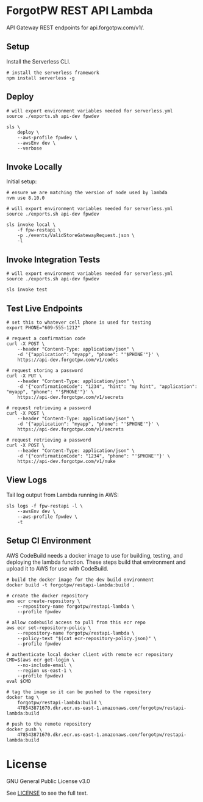 # ForgotPW REST API Lambda

API Gateway REST endpoints for api.forgotpw.com/v1/.

## Setup

Install the Serverless CLI.

```shell
# install the serverless framework
npm install serverless -g
```

## Deploy

```shell
# will export environment variables needed for serverless.yml
source ./exports.sh api-dev fpwdev

sls \
    deploy \
    --aws-profile fpwdev \
    --awsEnv dev \
    --verbose
```

## Invoke Locally

Initial setup:

```shell
# ensure we are matching the version of node used by lambda
nvm use 8.10.0

# will export environment variables needed for serverless.yml
source ./exports.sh api-dev fpwdev

sls invoke local \
    -f fpw-restapi \
    -p ./events/ValidStoreGatewayRequest.json \
    -l
```

## Invoke Integration Tests

```shell
# will export environment variables needed for serverless.yml
source ./exports.sh api-dev fpwdev

sls invoke test
```

## Test Live Endpoints

```shell
# set this to whatever cell phone is used for testing
export PHONE="609-555-1212"

# request a confirmation code
curl -X POST \
    --header "Content-Type: application/json" \
    -d '{"application": "myapp", "phone": "'$PHONE'"}' \
    https://api-dev.forgotpw.com/v1/codes

# request storing a password
curl -X PUT \
    --header "Content-Type: application/json" \
    -d '{"confirmationCode": "1234", "hint": "my hint", "application": "myapp", "phone": "'$PHONE'"}' \
    https://api-dev.forgotpw.com/v1/secrets

# request retrieving a password
curl -X POST \
    --header "Content-Type: application/json" \
    -d '{"application": "myapp", "phone": "'$PHONE'"}' \
    https://api-dev.forgotpw.com/v1/secrets

# request retrieving a password
curl -X POST \
    --header "Content-Type: application/json" \
    -d '{"confirmationCode": "1234", "phone": "'$PHONE'"}' \
    https://api-dev.forgotpw.com/v1/nuke
```

## View Logs

Tail log output from Lambda running in AWS:

```shell
sls logs -f fpw-restapi -l \
    --awsEnv dev \
    --aws-profile fpwdev \
    -t
```

## Setup CI Environment

AWS CodeBuild needs a docker image to use for building, testing, and deploying the lambda function.  These steps build that environment and upload it to AWS for use with CodeBuild.

```shell
# build the docker image for the dev build environment
docker build -t forgotpw/restapi-lambda:build .

# create the docker repository
aws ecr create-repository \
    --repository-name forgotpw/restapi-lambda \
    --profile fpwdev

# allow codebuild access to pull from this ecr repo
aws ecr set-repository-policy \
	--repository-name forgotpw/restapi-lambda \
	--policy-text "$(cat ecr-repository-policy.json)" \
    --profile fpwdev

# authenticate local docker client with remote ecr repository
CMD=$(aws ecr get-login \
    --no-include-email \
    --region us-east-1 \
    --profile fpwdev)
eval $CMD

# tag the image so it can be pushed to the repository
docker tag \
    forgotpw/restapi-lambda:build \
    478543871670.dkr.ecr.us-east-1.amazonaws.com/forgotpw/restapi-lambda:build

# push to the remote repository
docker push \
    478543871670.dkr.ecr.us-east-1.amazonaws.com/forgotpw/restapi-lambda:build
```

# License

GNU General Public License v3.0

See [LICENSE](LICENSE.txt) to see the full text.
